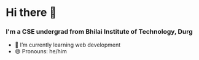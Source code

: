 # Hi there 👋
### I'm a CSE undergrad from Bhilai Institute of Technology, Durg 

- 🌱 I’m currently learning web development
- 😄 Pronouns: he/him
